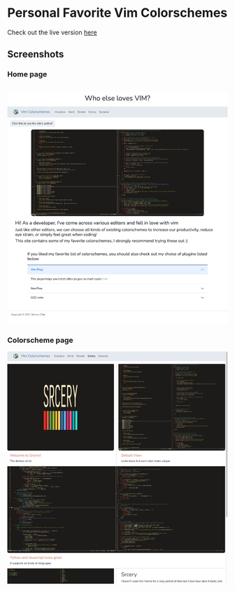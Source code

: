 # Personal Favorite Vim Colorschemes
Check out the live version [here](https://cs4640.cs.virginia.edu/sc8zt/vim_colorschemes/)

## Screenshots
### Home page
![Home](/screenshots/home.png)
---
### Colorscheme page
![Colorscheme](/screenshots/srcery.png)
